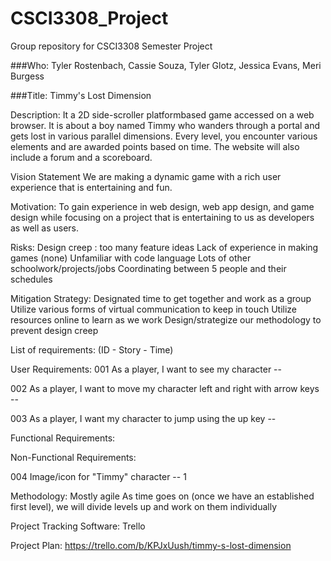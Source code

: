 # CSCI3308_Project
Group repository for CSCI3308 Semester Project

###Who: 
Tyler Rostenbach, Cassie Souza, Tyler Glotz, Jessica Evans, Meri Burgess

###Title: 
Timmy's Lost Dimension 

Description:
It a 2D side-scroller platformbased game accessed on a web browser. It is about a boy named Timmy who wanders through a portal and gets lost in various parallel dimensions.  Every level, you encounter various elements and are awarded points based on time.
The website will also include a forum and a scoreboard. 

Vision Statement 
We are making a dynamic game with a rich user experience that is entertaining and fun. 

Motivation:
To gain experience in web design, web app design, and game design while focusing on a project that is entertaining to us as developers as well as users. 

Risks:
Design creep : too many feature ideas
Lack of experience in making games (none)
Unfamiliar with code language 
Lots of other schoolwork/projects/jobs 
Coordinating between 5 people and their schedules

Mitigation Strategy:
Designated time to get together and work as a group
Utilize various forms of virtual communication to keep in touch
Utilize resources online to learn as we work
Design/strategize our methodology to prevent design creep 

List of requirements:
(ID - Story - Time)

User Requirements:
001 As a player, I want to see my character -- 

002 As a player, I want to move my character left and right with arrow keys -- 

003 As a player, I want my character to jump using the up key --

Functional Requirements:

Non-Functional Requirements:

004 Image/icon for "Timmy" character -- 1



Methodology:
Mostly agile 
As time goes on (once we have an established first level), we will divide levels up and work on them individually 


Project Tracking Software:
Trello


Project Plan:
https://trello.com/b/KPJxUush/timmy-s-lost-dimension
